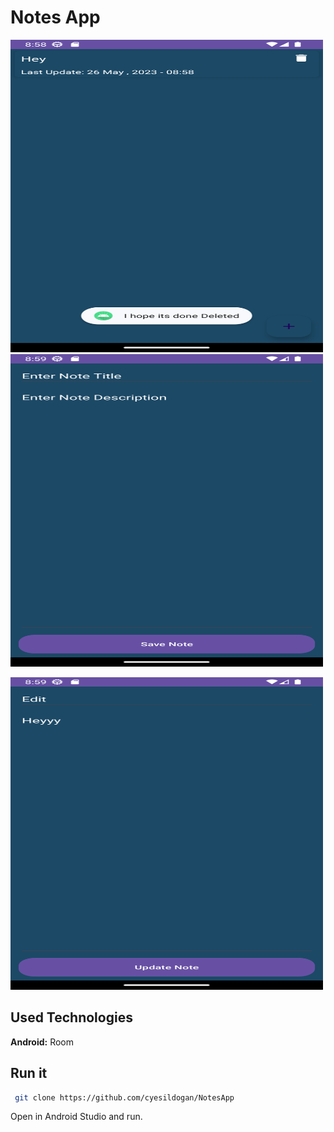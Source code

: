 # Notes App

<img src="https://github.com/cyesildogan/NotesApp/blob/main/screenshot.png" width="500" height="500"> <img src="https://github.com/cyesildogan/NotesApp/blob/main/2.png" width="500" height="500">

<img src="https://github.com/cyesildogan/NotesApp/blob/main/3.png" width="500" height="500">

## Used Technologies

**Android:** Room

 ## Run it
 
 ```bash
  git clone https://github.com/cyesildogan/NotesApp
```
Open in Android Studio and run.

